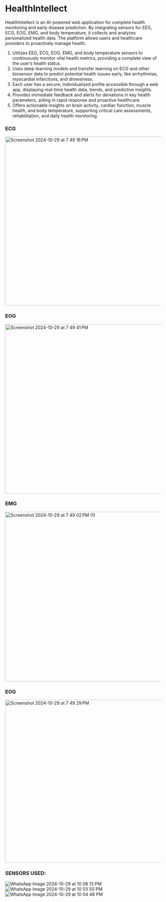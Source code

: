 # HealthIntellect
HealthIntellect is an AI-powered web application for complete health monitoring and early disease prediction. By integrating sensors for EEG, ECG, EOG, EMG, and body temperature, it collects and analyzes personalized health data. The platform allows users and healthcare providers to proactively manage health.


1) Utilizes EEG, ECG, EOG, EMG, and body temperature sensors to continuously monitor vital health metrics, providing a complete view of the user’s health status.
2) Uses deep learning models and transfer learning on ECG and other biosensor data to predict potential health issues early, like arrhythmias, myocardial infarctions, and drowsiness.
3) Each user has a secure, individualized profile accessible through a web app, displaying real-time health data, trends, and predictive insights.
4) Provides immediate feedback and alerts for deviations in key health parameters, aiding in rapid response and proactive healthcare.
5) Offers actionable insights on brain activity, cardiac function, muscle health, and body temperature, supporting critical care assessments, rehabilitation, and daily health monitoring.

### ECG
<img width="548" alt="Screenshot 2024-10-29 at 7 49 16 PM" src="https://github.com/user-attachments/assets/a543d786-3e3b-4860-90c8-013badb4309d">

### EOG
<img width="549" alt="Screenshot 2024-10-29 at 7 49 41 PM" src="https://github.com/user-attachments/assets/e1d79db8-aa45-42ef-8618-b31a5618f894">

### EMG
<img width="550" alt="Screenshot 2024-10-29 at 7 49 02 PM (1)" src="https://github.com/user-attachments/assets/4b6bd048-8bcf-4e24-a442-63ff1babe385">

### EOG
<img width="529" alt="Screenshot 2024-10-29 at 7 49 29 PM" src="https://github.com/user-attachments/assets/6ecda286-07c1-45a8-9d20-afc2c71d6539">

### SENSORS USED:
![WhatsApp Image 2024-10-29 at 10 08 13 PM](https://github.com/user-attachments/assets/77e5748e-c3de-4bf6-a837-1cf910f320e3)
![WhatsApp Image 2024-10-29 at 10 03 50 PM](https://github.com/user-attachments/assets/e6d0731f-2627-4ca7-a567-451c63ebf7be)
![WhatsApp Image 2024-10-29 at 10 04 48 PM](https://github.com/user-attachments/assets/4c5680d9-e39d-42e3-83e5-31f1ca0ea8ac)
